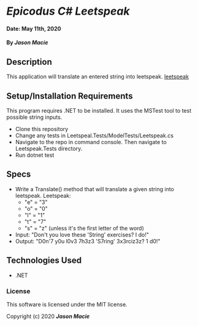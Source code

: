 # _Epicodus C# Leetspeak_

#### Date: May 11th, 2020
#### By _**Jason Macie**_

## Description

This application will translate an entered string into leetspeak.
[leetspeak](https://en.wikipedia.org/wiki/Leet)

## Setup/Installation Requirements

This program requires .NET to be installed. It uses the MSTest tool to test possible string inputs.
* Clone this repository
* Change any tests in Leetspeal.Tests/ModelTests/Leetspeak.cs
* Navigate to the repo in command console. Then navigate to Leetspeak.Tests directory.
* Run dotnet test

## Specs

* Write a Translate() method that will translate a given string into leetspeak.
Leetspeak:
  * "e" = "3"
  * "o" = "0"
  * "I" = "1"
  * "t" = "7"
  * "s" = "z" (unless it's the first letter of the word)
* Input: "Don't you love these 'String' exercises? I do!"
* Output: "D0n'7 y0u l0v3 7h3z3 'S7ring' 3x3rciz3z? 1 d0!"
<!-- ## Known Bugs

No known bugs as of 5/11/2020 -->

## Technologies Used

* .NET

### License

This software is licensed under the MIT license.

Copyright (c) 2020 **_Jason Macie_**
